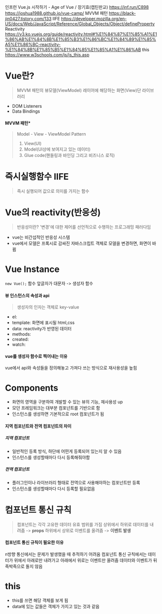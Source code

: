 인프런 Vue.js 시작하기 - Age of Vue / 장기효(캡틴판교) https://inf.run/C898
https://joshua1988.github.io/vue-camp/
MVVM 패턴 https://black-jin0427.tistory.com/133
IIFE https://developer.mozilla.org/en-US/docs/Web/JavaScript/Reference/Global_Objects/Object/defineProperty
Reactivity https://v3.ko.vuejs.org/guide/reactivity.html#%E1%84%87%E1%85%A1%E1%86%AB%E1%84%8B%E1%85%B3%E1%86%BC%E1%84%89%E1%85%A5%E1%86%BC-reactivity-%E1%84%8B%E1%85%B5%E1%84%85%E1%85%A1%E1%86%AB
this https://www.w3schools.com/js/js_this.asp

# Vue란?
> MVVM 패턴의 뷰모델(ViewModel) 레이어에 해당하는 화면(View)단 라이브러리
- DOM Listeners
- Data Bindings

#### MVVM 패턴*
> Model - View - ViewModel Pattern
> 1. View(UI)
> 2. Model(UI상에 보여지고 있는 데이터)
> 3. Glue code(핸들링과 바인딩 그리고 비즈니스 로직)

# 즉시실행함수 IIFE
> 즉시 실행되어 값으로 의미를 가지는 함수

# Vue의 reactivity(반응성)
> 반응성이란? '변경'에 대한 제어를 선언적으로 수행하는 프로그래밍 패러다임
- vue는 비간섭적인 반응성 시스템
- vue에서 모델은 프록시로 감싸진 자바스크립트 객체로 모델을 변경하면, 화면이 바뀜

# Vue Instance
```new Vue();```
함수 앞글자가 대문자 -> 생성자 함수
#### 뷰 인스턴스의 속성과 api
> 생성자의 인자는 객체로 key-value
- el:
- template: 화면에 표시될 html,css
- data: reactivity가 반영된 데이터
- methods:
- created:
- watch:

#### vue를 생성자 함수로 찍어내는 이유
vue에서 api와 속성들을 정의해놓고 가져다 쓰는 방식으로 재사용성을 높힘

# Components
- 화면의 영역을 구분하여 개발할 수 있는 뷰의 기능, 재사용성 up
- 모던 프레임워크는 대부분 컴포넌트를 기반으로 함
- 인스턴스를 생성하면 기본적으로 root 컴포넌트가 됨

#### 지역 컴포넌트와 전역 컴포넌트의 차이
##### 지역 컴포넌트
- 일반적인 등록 방식, 하단에 어떤게 등록되어 있는지 알 수 있음
- 인스턴스를 생성할때마다 다시 등록해줘야함

##### 전역 컴포넌트
- 플러그인이나 라이브러리 형태로 전역으로 사용해야하는 컴포넌트만 등록
- 인스턴스를 생성할때마다 다시 등록할 필요없음

# 컴포넌트 통신 규칙
> 컴포넌트는 각각 고유한 데이터 유효 범위를 가짐
> 상위에서 하위로 데이터를 내려줌 -> **props**
> 하위에서 상위로 이벤트를 올려줌 -> **이벤트 발생**

#### 컴포넌트 통신 규칙이 필요한 이유
n방향 통신에서는 문제가 발생했을 때 추적하기 어려움
컴포넌트 통신 규칙에서는 데이터가 위에서 아래로만 내려가고
아래에서 위로는 이벤트만 올려줌
데이터와 이벤트가 뒤죽박죽으로 돌지 않음

# this
- this를 쓰면 해당 객체를 보게 됨
- data에 있는 값들은 객체가 가지고 있는 것과 같음

